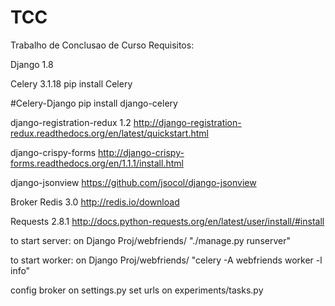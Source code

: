 # TCC
Trabalho de Conclusao de Curso
Requisitos:

Django 1.8 

Celery 3.1.18 pip install Celery

#Celery-Django pip install django-celery

django-registration-redux 1.2 http://django-registration-redux.readthedocs.org/en/latest/quickstart.html

django-crispy-forms   http://django-crispy-forms.readthedocs.org/en/1.1.1/install.html

django-jsonview   https://github.com/jsocol/django-jsonview

Broker Redis 3.0 http://redis.io/download

Requests 2.8.1 http://docs.python-requests.org/en/latest/user/install/#install

to start server: on Django Proj/webfriends/ "./manage.py runserver"

to start worker: on Django Proj/webfriends/ "celery -A webfriends worker -l info"

config broker on settings.py
set urls on experiments/tasks.py
